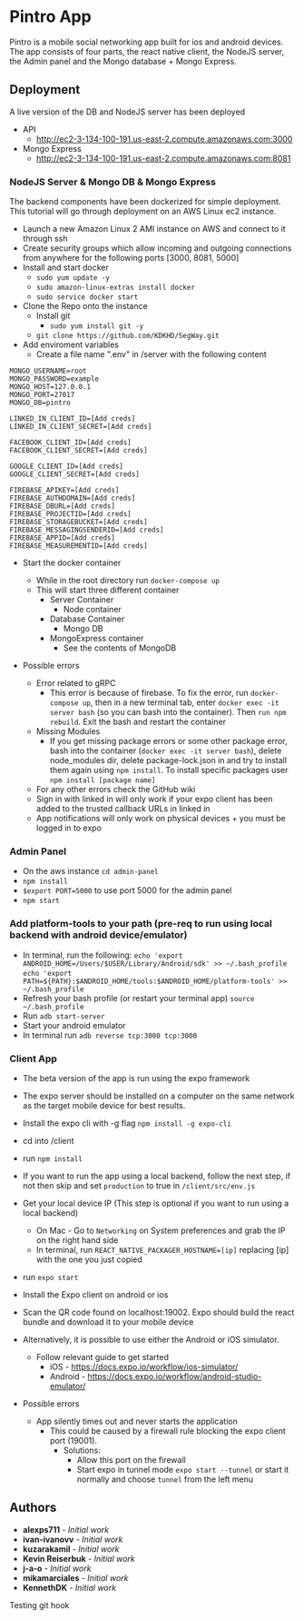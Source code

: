 # Pintro App
Pintro is a mobile social networking app built for ios and android devices. The app consists of four parts, the react native client, the NodeJS server, the Admin panel and the Mongo database + Mongo Express.

## Deployment

A live version of the DB and NodeJS server has been deployed 

* API
  * http://ec2-3-134-100-191.us-east-2.compute.amazonaws.com:3000
* Mongo Express 
  * http://ec2-3-134-100-191.us-east-2.compute.amazonaws.com:8081

### NodeJS Server & Mongo DB & Mongo Express
The backend components have been dockerized for simple deployment. This tutorial will go through deployment on an AWS Linux ec2 instance.


* Launch a new Amazon Linux 2 AMI instance on AWS and connect to it through ssh
* Create security groups which allow incoming and outgoing connections from anywhere for the following ports [3000, 8081, 5000]
* Install and start docker
  * `sudo yum update -y`
  * `sudo amazon-linux-extras install docker`
  * `sudo service docker start`
* Clone the Repo onto the instance
  * Install git
    * `sudo yum install git -y`
  * `git clone https://github.com/KDKHD/SegWay.git`
* Add enviroment variables
  * Create a file name ".env" in /server with the following content
```
MONGO_USERNAME=root
MONGO_PASSWORD=example
MONGO_HOST=127.0.0.1
MONGO_PORT=27017
MONGO_DB=pintro

LINKED_IN_CLIENT_ID=[Add creds]
LINKED_IN_CLIENT_SECRET=[Add creds]

FACEBOOK_CLIENT_ID=[Add creds]
FACEBOOK_CLIENT_SECRET=[Add creds]

GOOGLE_CLIENT_ID=[Add creds]
GOOGLE_CLIENT_SECRET=[Add creds]

FIREBASE_APIKEY=[Add creds]
FIREBASE_AUTHDOMAIN=[Add creds]
FIREBASE_DBURL=[Add creds]
FIREBASE_PROJECTID=[Add creds]
FIREBASE_STORAGEBUCKET=[Add creds]
FIREBASE_MESSAGINGSENDERID=[Add creds]
FIREBASE_APPID=[Add creds]
FIREBASE_MEASUREMENTID=[Add creds]
```
* Start the docker container
  * While in the root directory run `docker-compose up`
  * This will start three different container
    * Server Container
      * Node container
    * Database Container
      * Mongo DB
    * MongoExpress container
      * See the contents of MongoDB
      
* Possible errors
  * Error related to gRPC
    * This error is because of firebase. To fix the error, run `docker-compose up`, then in a new terminal tab, enter `docker exec -it server bash` (so you can bash into the container). Then `run npm rebuild`. Exit the bash and restart the container
  * Missing Modules 
    * If you get missing package errors or some other package error, bash into the container (`docker exec -it server bash`), delete node_modules dir, delete package-lock.json in and try to install them again using `npm install`. To install specific packages user `npm install [package name]`
  * For any other errors check the GitHub wiki
  * Sign in with linked in will only work if your expo client has been added to the trusted callback URLs in linked in
  * App notifications will only work on physical devices + you must be logged in to expo
  
### Admin Panel
* On the aws instance `cd admin-panel`
* `npm install`
*  `$export PORT=5000` to use port 5000 for the admin panel
* `npm start`

### Add platform-tools to your path (pre-req to run using local backend with android device/emulator)
* In terminal, run the following:
`echo 'export ANDROID_HOME=/Users/$USER/Library/Android/sdk' >> ~/.bash_profile`
`echo 'export PATH=${PATH}:$ANDROID_HOME/tools:$ANDROID_HOME/platform-tools' >> ~/.bash_profile`
* Refresh your bash profile (or restart your terminal app)
`source ~/.bash_profile`
* Run `adb start-server`
* Start your android emulator
* In terminal run `adb reverse tcp:3000 tcp:3000`

### Client App
* The beta version of the app is run using the expo framework
* The expo server should be installed on a computer on the same network as the target mobile device for best results.
* Install the expo cli with -g flag `npm install -g expo-cli`
* cd into /client
* run `npm install`
* If you want to run the app using a local backend, follow the next step, if not then skip and set `production` to true in `/client/src/env.js`
* Get your local device IP (This step is optional if you want to run using a local backend)
  * On Mac - Go to `Networking` on System preferences and grab the IP on the right hand side
  * In terminal, run `REACT_NATIVE_PACKAGER_HOSTNAME=[ip]` replacing [ip] with the one you just copied
* run `expo start`
* Install the Expo client on android or ios
* Scan the QR code found on localhost:19002. Expo should build the react bundle and download it to your mobile device
* Alternatively, it is possible to use either the Android or iOS simulator.
  * Follow relevant guide to get started
    * iOS -  https://docs.expo.io/workflow/ios-simulator/
    * Android - https://docs.expo.io/workflow/android-studio-emulator/


* Possible errors
  * App silently times out and never starts the application
    * This could be caused by a firewall rule blocking the expo client port (19001).
      * Solutions:
        * Allow this port on the firewall
        * Start expo in tunnel mode `expo start --tunnel` or start it normally and choose `tunnel` from the left menu

## Authors

* **alexps711** - *Initial work*
* **ivan-ivanovv** - *Initial work*
* **kuzarakamil** - *Initial work*
* **Kevin Reiserbuk** - *Initial work*
* **j-a-o** - *Initial work*
* **mikamarciales** - *Initial work*
* **KennethDK** - *Initial work*


Testing git hook